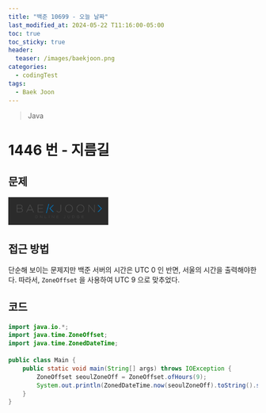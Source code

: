 ```yaml
---
title: "백준 10699 - 오늘 날짜"
last_modified_at: 2024-05-22 T11:16:00-05:00
toc: true
toc_sticky: true
header:
  teaser: /images/baekjoon.png
categories:
  - codingTest
tags:
  - Baek Joon
---
```


> Java

# 1446 번 - 지름길

## 문제

[<img src="/images/baekjoon.png" width="40%" height="40%">](https://www.acmicpc.net/problem/10699)

## 접근 방법

단순해 보이는 문제지만 백준 서버의 시간은 UTC 0 인 반면, 서울의 시간을 출력해야한다.
따라서, `ZoneOffset` 을 사용하여 UTC 9 으로 맞추었다.

## 코드

```java
import java.io.*;
import java.time.ZoneOffset;
import java.time.ZonedDateTime;

public class Main {
    public static void main(String[] args) throws IOException {
        ZoneOffset seoulZoneOff = ZoneOffset.ofHours(9);
        System.out.println(ZonedDateTime.now(seoulZoneOff).toString().substring(0,10));
    }
}
```

